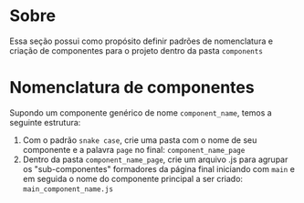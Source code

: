 # Sobre
Essa seção possui como propósito definir padrões de nomenclatura e criação de componentes para o projeto dentro da pasta `components`

# Nomenclatura de componentes

Supondo um componente genérico de nome `component_name`, temos a seguinte estrutura:

1. Com o padrão `snake case`, crie uma pasta com o nome de seu componente e a palavra `page` no final: `component_name_page`
2. Dentro da pasta `component_name_page`, crie um arquivo .js para agrupar os "sub-componentes" formadores da página final iniciando com `main` e em seguida o nome do componente principal a ser criado: `main_component_name.js`